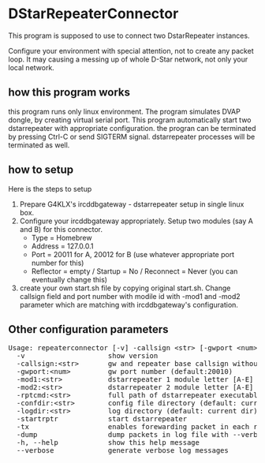 # DStarRepeaterConnector

This program is supposed to use to connect two DstarRepeater instances.

Configure your environment with special attention, not to create any packet loop.
It may causing a messing up of whole D-Star network, not only your local network.

## how this program works

this program runs only linux environment. The program simulates DVAP dongle,
by creating virtual serial port.
This program automatically start two dstarrepeater with appropriate configuration.
the progran can be terminated by pressing Ctrl-C or send SIGTERM signal. dstarrepeater
processes will be terminated as well.

## how to setup
Here is the steps to setup
1. Prepare G4KLX's ircddbgateway - dstarrepeater setup in single linux box.
2. Configure your ircddbgateway appropriately. Setup two modules (say A and B) for this connector.
   - Type = Homebrew
   - Address = 127.0.0.1
   - Port = 20011 for A, 20012 for B (use whatever appropriate port number for this)
   - Reflector = empty / Startup = No / Reconnect = Never (you can eventually change this)
3. create your own start.sh file by copying original start.sh. Change callsign field and port number
with modile id with -mod1 and -mod2 parameter which are matching with ircddbgateway's configuration.

## Other configuration parameters
<pre>
Usage: repeaterconnector [-v] -callsign &lt;str> [-gwport &lt;num>] -mod1 &lt;str> -mod2 &lt;str> -rptcmd &lt;str> [-confdir &lt;str>] [-logdir &lt;str>] [-startrptr] [-tx] [-dump] [-h] [--verbose]
  -v                    show version
  -callsign:&lt;str>       gw and repeater base callsign without suffix
  -gwport:&lt;num>         gw port number (default:20010)
  -mod1:&lt;str>           dstarrepeater 1 module letter [A-E] and port num. (ex: -mod1:A,20011)
  -mod2:&lt;str>           dstarrepeater 2 module letter [A-E] and port num. (ex: -mod2:A,20011)
  -rptcmd:&lt;str>         full path of dstarrepeater executable
  -confdir:&lt;str>        config file directory (default: current dir)
  -logdir:&lt;str>         log directory (default: current dir)
  -startrptr            start dstarrepeater
  -tx                   enables forewarding packet in each repeaters
  -dump                 dump packets in log file with --verbose
  -h, --help            show this help message
  --verbose             generate verbose log messages
</pre>
